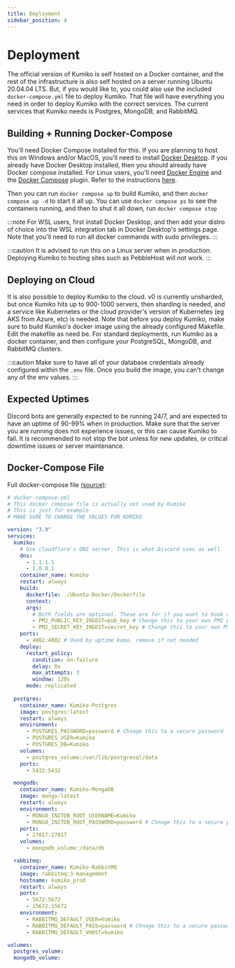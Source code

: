 ```yaml
---
title: Deployment
sidebar_position: 4
---
```


# Deployment

The official version of Kumiko is self hosted on a Docker container, and the rest of the infrastructure is also self hosted on a server running Ubuntu 20.04.04 LTS. But, if you would like to, you could also use the included `docker-compose.yml` file to deploy Kumiko. That file will have everything you need in order to deploy Kumiko with the correct services. The current services that Kumiko needs is Postgres, MongoDB, and RabbitMQ.

## Building + Running Docker-Compose

You'll need Docker Compose installed for this. If you are planning to host this on Windows and/or MacOS, you'll need to install [Docker Desktop](https://www.docker.com/products/docker-desktop/). If you already have Docker Desktop installed, then you should already have Docker compose installed. For Linux users, you'll need [Docker Engine](https://docs.docker.com/engine/) and the [Docker Compose](https://docs.docker.com/compose/install/compose-plugin/) plugin. Refer to the instructions [here](https://docs.docker.com/compose/install/compose-plugin/).

Then you can run `docker compose up` to build Kumiko, and then `docker compose up -d` to start it all up. You can use `docker compose ps` to see the containers running, and then to shut it all down, run `docker compose stop`

:::note
For WSL users, first install Docker Desktop, and then add your distro of choice into the WSL integration tab in Docker Desktop's settings page. Note that you'll need to run all docker commands with sudo privileges.
:::

:::caution 
It is advised to run this on a Linux server when in production. Deploying Kumiko to hosting sites such as PebbleHost will not work.
:::

## Deploying on Cloud

It is also possible to deploy Kumiko to the cloud. v0 is currently unsharded, but once Kumiko hits up to 900-1000 servers, then sharding is needed, and a service like Kubernetes or the cloud provider's version of Kubernetes (eg AKS from Azure, etc) is needed. Note that before you deploy Kumiko, make sure to build Kumiko's docker image using the already configured Makefile. Edit the makefile as need be. For standard deployments, run Kumiko as a docker container, and then configure your PostgreSQL, MongoDB, and RabbitMQ clusters. 

:::caution
Make sure to have all of your database credentials already configured within the `.env` file. Once you build the image, you can't change any of the env values.
:::

## Expected Uptimes

Discord bots are generally expected to be running 24/7, and are expected to have an uptime of 90-99% when in production. Make sure that the server you are running does not experience issues, or this can cause Kumiko to fail. It is recommended to not stop the bot unless for new updates, or critical downtime issues or server maintenance.

## Docker-Compose File
Full docker-compose file [(source)](https://github.com/No767/Kumiko/blob/dev/docker-compose.yml):

```yaml
# docker-compose.yml
# This docker compose file is actually not used by Kumiko
# This is just for example
# MAKE SURE TO CHANGE THE VALUES FOR KUMIKO

version: "3.9"
services:
  kumiko:
    # Use cloudflare's DNS server. This is what Discord uses as well
    dns: 
      - 1.1.1.1
      - 1.0.0.1
    container_name: Kumiko
    restart: always
    build:
      dockerfile: ./Ubuntu-Docker/Dockerfile
      context: .
      args:
        # Both fields are optional. These are for if you want to hook up Kumiko to PM2, which natively in the Dockerfile, is supported
        - PM2_PUBLIC_KEY_INGEST=pub_key # Change this to your own PM2 public key
        - PM2_SECRET_KEY_INGEST=secret_key # Change this to your own PM2 private key
    ports:
      - 4002:4002 # Used by uptime kuma. remove if not needed
    deploy:
      restart_policy:
        condition: on-failure
        delay: 0s
        max_attempts: 3
        window: 120s
      mode: replicated
    
  postgres:
    container_name: Kumiko-Postgres
    image: postgres:latest
    restart: always
    environment:
      - POSTGRES_PASSWORD=password # Chnage this to a secure password
      - POSTGRES_USER=Kumiko
      - POSTGRES_DB=Kumiko
    volumes:
      - postgres_volume:/var/lib/postgresql/data
    ports:
      - 5432:5432

  mongodb:
    container_name: Kumiko-MongoDB
    image: mongo:latest
    restart: always
    environment:
      - MONGO_INITDB_ROOT_USERNAME=Kumiko
      - MONGO_INITDB_ROOT_PASSWORD=password # Chnage this to a secure password
    ports:
      - 27017:27017
    volumes:
      - mongodb_volume:/data/db

  rabbitmq:
    container_name: Kumiko-RabbitMQ
    image: rabbitmq:3-management
    hostname: kumiko_prod
    restart: always
    ports:
      - 5672:5672
      - 15672:15672
    environment:
      - RABBITMQ_DEFAULT_USER=Kumiko
      - RABBITMQ_DEFAULT_PASS=password # Chnage this to a secure password
      - RABBITMQ_DEFAULT_VHOST=kumiko

volumes:
  postgres_volume:
  mongodb_volume:
```
